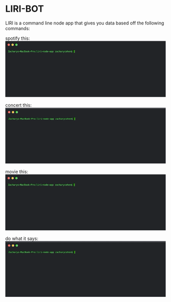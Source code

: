 # LIRI-BOT 
LIRI is a command line node app that gives you data based off the following commands:


spotify this:
![](liri-spotify-this.gif)

concert this:
![](liri-concert-this.gif)

movie this:
![](liri-movie-this.gif)

do what it says:
![](liri-what-says.gif)
